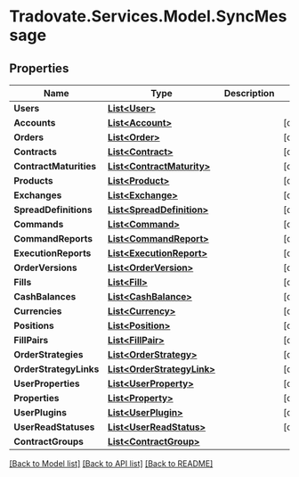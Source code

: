 # Tradovate.Services.Model.SyncMessage
## Properties

Name | Type | Description | Notes
------------ | ------------- | ------------- | -------------
**Users** | [**List&lt;User&gt;**](User.md) |  | 
**Accounts** | [**List&lt;Account&gt;**](Account.md) |  | [optional] 
**Orders** | [**List&lt;Order&gt;**](Order.md) |  | [optional] 
**Contracts** | [**List&lt;Contract&gt;**](Contract.md) |  | [optional] 
**ContractMaturities** | [**List&lt;ContractMaturity&gt;**](ContractMaturity.md) |  | [optional] 
**Products** | [**List&lt;Product&gt;**](Product.md) |  | [optional] 
**Exchanges** | [**List&lt;Exchange&gt;**](Exchange.md) |  | [optional] 
**SpreadDefinitions** | [**List&lt;SpreadDefinition&gt;**](SpreadDefinition.md) |  | [optional] 
**Commands** | [**List&lt;Command&gt;**](Command.md) |  | [optional] 
**CommandReports** | [**List&lt;CommandReport&gt;**](CommandReport.md) |  | [optional] 
**ExecutionReports** | [**List&lt;ExecutionReport&gt;**](ExecutionReport.md) |  | [optional] 
**OrderVersions** | [**List&lt;OrderVersion&gt;**](OrderVersion.md) |  | [optional] 
**Fills** | [**List&lt;Fill&gt;**](Fill.md) |  | [optional] 
**CashBalances** | [**List&lt;CashBalance&gt;**](CashBalance.md) |  | [optional] 
**Currencies** | [**List&lt;Currency&gt;**](Currency.md) |  | [optional] 
**Positions** | [**List&lt;Position&gt;**](Position.md) |  | [optional] 
**FillPairs** | [**List&lt;FillPair&gt;**](FillPair.md) |  | [optional] 
**OrderStrategies** | [**List&lt;OrderStrategy&gt;**](OrderStrategy.md) |  | [optional] 
**OrderStrategyLinks** | [**List&lt;OrderStrategyLink&gt;**](OrderStrategyLink.md) |  | [optional] 
**UserProperties** | [**List&lt;UserProperty&gt;**](UserProperty.md) |  | [optional] 
**Properties** | [**List&lt;Property&gt;**](Property.md) |  | [optional] 
**UserPlugins** | [**List&lt;UserPlugin&gt;**](UserPlugin.md) |  | [optional] 
**UserReadStatuses** | [**List&lt;UserReadStatus&gt;**](UserReadStatus.md) |  | [optional] 
**ContractGroups** | [**List&lt;ContractGroup&gt;**](ContractGroup.md) |  | 

[[Back to Model list]](../README.md#documentation-for-models) [[Back to API list]](../README.md#documentation-for-api-endpoints) [[Back to README]](../README.md)

